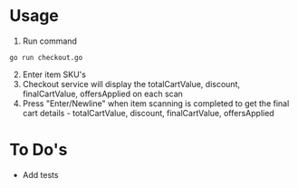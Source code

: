 # Usage

1. Run command
```
go run checkout.go
```

2. Enter item SKU's
3. Checkout service will display the totalCartValue, discount, finalCartValue, offersApplied on each scan
4. Press "Enter/Newline" when item scanning is completed to get the final cart details - totalCartValue, discount, finalCartValue, offersApplied


# To Do's
* Add tests
